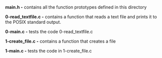 **main.h -** contains all the function prototypes defined in this directory

**0-read_textfile.c -** contains a function that reads a text file and prints it to the POSIX standard output.

**0-main.c -** tests the code 0-read_textfile.c

**1-create_file.c -** contains a function that creates a file

**1-main.c -** tests the code in 1-create_file.c
